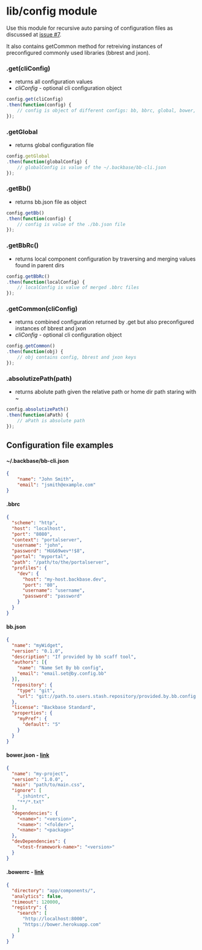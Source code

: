 lib/config module
===================

Use this module for recursive auto parsing of configuration files as discussed at [issue #7](https://github.com/Backbase/bb-cli/issues/7).

It also contains getCommon method for retreiving instances of preconfigured commonly used libraries (bbrest and jxon).

### .get(cliConfig)
- returns all configuration values
- _cliConfig_ - optional cli configuration object
``` js
config.get(cliConfig)
.then(function(config) {
    // config is object of different configs: bb, bbrc, global, bower, bowerrc and optionally cli
});
```
### .getGlobal
- returns global configuration file
``` js
config.getGlobal
.then(function(globalConfig) {
    // globalConfig is value of the ~/.backbase/bb-cli.json
});
```
### .getBb()
- returns bb.json file as object
``` js
config.getBb()
.then(function(config) {
    // config is value of the ./bb.json file
});
```
### .getBbRc()
- returns local component configuration by traversing and merging values found in parent dirs
``` js
config.getBbRc()
.then(function(localConfig) {
    // localConfig is value of merged .bbrc files
});
```
### .getCommon(cliConfig)
- returns combined configuration returned by .get but also preconfigured instances of bbrest and jxon
- _cliConfig_ - optional cli configuration object
``` js
config.getCommon()
.then(function(obj) {
    // obj contains config, bbrest and jxon keys
});
```
### .absolutizePath(path)
- returns abolute path given the relative path or home dir path staring with ~
``` js
config.absolutizePath()
.then(function(aPath) {
    // aPath is absolute path
});
```

## Configuration file examples

#### ~/.backbase/bb-cli.json
``` json
{
    "name": "John Smith",
    "email": "jsmith@example.com"
}
```

#### .bbrc
``` json
{
  "scheme": "http",
  "host": "localhost",
  "port": "8080",
  "context": "portalserver",
  "username": "john",
  "password": "HU&69wev*!$8",
  "portal": "myportal",
  "path": "/path/to/the/portalserver",
  "profiles": {
    "dev": {
      "host": "my-host.backbase.dev",
      "port": "80",
      "username": "username",
      "password": "password"
    }
  }
}
```

#### bb.json
``` json
{
  "name": "myWidget",
  "version": "0.1.0",
  "description": "If provided by bb scaff tool",
  "authors": [{
    "name": "Name Set By bb config",
    "email": "email.set@by.config.bb"
  }],
  "repository": {
    "type": "git",
    "url": "git://path.to.users.stash.repository/provided.by.bb.config.git"
  },
  "license": "Backbase Standard",
  "properties": {
    "myPref": {
      "default": "5"
    }
  }
}
```

#### bower.json - [link](http://bower.io/docs/creating-packages/)
``` json
{
  "name": "my-project",
  "version": "1.0.0",
  "main": "path/to/main.css",
  "ignore": [
    ".jshintrc",
    "**/*.txt"
  ],
  "dependencies": {
    "<name>": "<version>",
    "<name>": "<folder>",
    "<name>": "<package>"
  },
  "devDependencies": {
    "<test-framework-name>": "<version>"
  }
}
```

#### .bowerrc - [link](http://bower.io/docs/config/)
``` json
{
  "directory": "app/components/",
  "analytics": false,
  "timeout": 120000,
  "registry": {
    "search": [
      "http://localhost:8000",
      "https://bower.herokuapp.com"
    ]
  }
}
```
